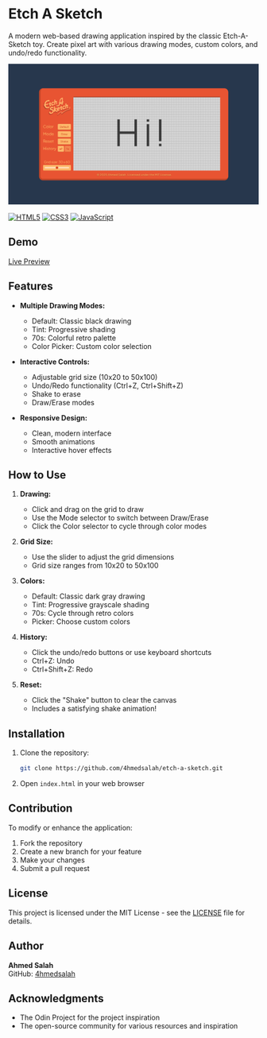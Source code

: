# Etch A Sketch

A modern web-based drawing application inspired by the classic Etch-A-Sketch toy. Create pixel art with various drawing modes, custom colors, and undo/redo functionality.

![Screenshot of the application](assets/images/screenshot.png)

[![HTML5](https://img.shields.io/badge/html5-%23E34F26.svg?style=flat&logo=html5&logoColor=white)](https://html.spec.whatwg.org/)
[![CSS3](https://img.shields.io/badge/css3-%231572B6.svg?style=flat&logo=css3&logoColor=white)](https://www.w3.org/Style/CSS/)
[![JavaScript](https://img.shields.io/badge/javascript-%23323330.svg?style=flat&logo=javascript&logoColor=%23F7DF1E)](https://262.ecma-international.org//)

## Demo

[Live Preview](https://4hmedsalah.github.io/etch-a-sketch/)

## Features

- **Multiple Drawing Modes:**

  - Default: Classic black drawing
  - Tint: Progressive shading
  - 70s: Colorful retro palette
  - Color Picker: Custom color selection

- **Interactive Controls:**

  - Adjustable grid size (10x20 to 50x100)
  - Undo/Redo functionality (Ctrl+Z, Ctrl+Shift+Z)
  - Shake to erase
  - Draw/Erase modes

- **Responsive Design:**
  - Clean, modern interface
  - Smooth animations
  - Interactive hover effects

## How to Use

1. **Drawing:**

   - Click and drag on the grid to draw
   - Use the Mode selector to switch between Draw/Erase
   - Click the Color selector to cycle through color modes

2. **Grid Size:**

   - Use the slider to adjust the grid dimensions
   - Grid size ranges from 10x20 to 50x100

3. **Colors:**

   - Default: Classic dark gray drawing
   - Tint: Progressive grayscale shading
   - 70s: Cycle through retro colors
   - Picker: Choose custom colors

4. **History:**

   - Click the undo/redo buttons or use keyboard shortcuts
   - Ctrl+Z: Undo
   - Ctrl+Shift+Z: Redo

5. **Reset:**
   - Click the "Shake" button to clear the canvas
   - Includes a satisfying shake animation!

## Installation

1. Clone the repository:

   ```bash
   git clone https://github.com/4hmedsalah/etch-a-sketch.git
   ```

2. Open `index.html` in your web browser

## Contribution

To modify or enhance the application:

1. Fork the repository
2. Create a new branch for your feature
3. Make your changes
4. Submit a pull request

## License

This project is licensed under the MIT License - see the [LICENSE](LICENSE) file for details.

## Author

**Ahmed Salah**  
GitHub: [4hmedsalah](https://github.com/4hmedsalah)

## Acknowledgments

- The Odin Project for the project inspiration
- The open-source community for various resources and inspiration
